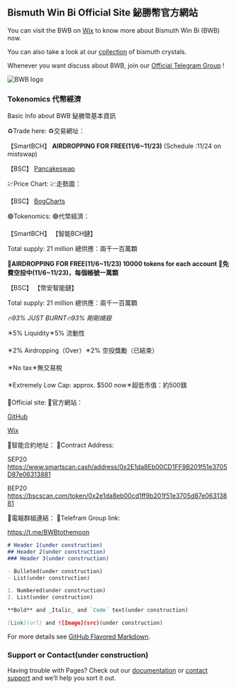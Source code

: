 ## Bismuth Win Bi Official Site 鉍勝幣官方網站

You can visit the BWB on [Wix](https://a3a6a99.wixsite.com/bismuthshed/bwb) to know more about Bismuth Win Bi (BWB) now.

You can also take a look at our [collection](https://a3a6a99.wixsite.com/bismuthshed/collection) of bismuth crystals.

Whenever you want discuss about BWB, join our [Official Telegram Group](https://t.me/BWBtothemoon) !

![BWB logo](https://user-images.githubusercontent.com/93846559/140635738-8e770cd2-bb66-49e4-81e4-3082bde0358b.jpg)

### Tokenomics 代幣經濟

Basic Info about BWB 鉍勝幣基本資訊


♻️Trade here:
♻️交易網址：

【SmartBCH】
**AIRDROPPING FOR FREE(11/6~11/23)**
(Schedule :11/24 on mistswap)

【BSC】
[Pancakeswap](https://pancakeswap.finance/swap?outputCurrency=0x2e1da8eb00cd1ff9b201f51e3705d87e06313881)


💹Price Chart:
💹走勢圖：

【BSC】
[BogCharts](https://charts.bogged.finance/0x2E1da8Eb00CD1FF9B201f51e3705D87e06313881)


🟢Tokenomics:
🟢代幣經濟：

【SmartBCH】
【智能BCH鏈】

Total supply: 21 million
總供應：兩千一百萬顆

**🎊AIRDROPPING FOR FREE(11/6~11/23)
10000 tokens for each account
🎊免費空投中(11/6~11/23)，每個帳號一萬顆**

【BSC】
【幣安智能鏈】

Total supply: 21 million
總供應：兩千一百萬顆

*🔥93% JUST BURNT🔥93% 剛剛燒毀*

✴️5% Liquidity✴️5% 流動性

✴️2% Airdropping（Over）✴️2% 空投獎勵（已結束）

✴️No tax✴️無交易稅

✴️Extremely Low Cap: approx. $500 now✴️超低市值：約500鎂


💬Official site:
💬官方網站：

[GitHub](https://biwinbi.github.io/web/)

[Wix](https://a3a6a99.wixsite.com/bismuthshed/bwb)

🧬智能合約地址：
🧬Contract Address:

SEP20
https://www.smartscan.cash/address/0x2E1da8Eb00CD1FF9B201f51e3705D87e06313881

BEP20
https://bscscan.com/token/0x2e1da8eb00cd1ff9b201f51e3705d87e06313881

💚電報群組連結：
💚Telefram Group link:

https://t.me/BWBtothemoon

```markdown
# Header 1(under construction)
## Header 2(under construction)
### Header 3(under construction)

- Bulleted(under construction)
- List(under construction)

1. Numbered(under construction)
2. List(under construction)

**Bold** and _Italic_ and `Code` text(under construction)

[Link](url) and ![Image](src)(under construction)
```

For more details see [GitHub Flavored Markdown](https://guides.github.com/features/mastering-markdown/).

### Support or Contact(under construction)

Having trouble with Pages? Check out our [documentation](https://docs.github.com/categories/github-pages-basics/) or [contact support](https://support.github.com/contact) and we’ll help you sort it out.
